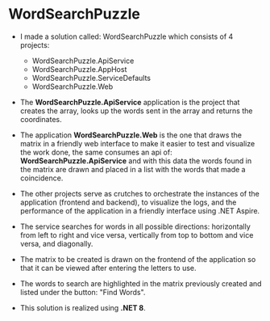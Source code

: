 # WordSearchPuzzle

- I made a solution called: WordSearchPuzzle which consists of 4 projects:
  -   WordSearchPuzzle.ApiService  
  -   WordSearchPuzzle.AppHost
  -   WordSearchPuzzle.ServiceDefaults
  -   WordSearchPuzzle.Web
- The **WordSearchPuzzle.ApiService** application is the project that creates the array, looks up the words sent in the array and returns the coordinates.

- The application **WordSearchPuzzle.Web** is the one that draws the matrix in a friendly web interface to make it easier to test and visualize the work done, the same consumes an api of: **WordSearchPuzzle.ApiService** and with this data the words found in the matrix are drawn and placed in a list with the words that made a coincidence.

- The other projects serve as crutches to orchestrate the instances of the application (frontend and backend), to visualize the logs, and the performance of the application in a friendly interface using .NET Aspire.

- The service searches for words in all possible directions: horizontally from left to right and vice versa, vertically from top to bottom and vice versa, and diagonally.

- The matrix to be created is drawn on the frontend of the application so that it can be viewed after entering the letters to use.

- The words to search are highlighted in the matrix previously created and listed under the button: "Find Words".

- This solution is realized using **.NET 8**.
